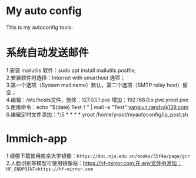 # My auto config
This is my autoconfig tools.

# 系统自动发送邮件
1.安装 mailutils 软件：sudo apt install mailutils postfix;<br>
2.安装软件时选择：Internet with smarthost 选项；<br>
3.第一个选项（System mail name）默认，第二个选项（SMTP relay host）留空；<br>
4.编辑：/etc/hosts文件，删除：127.0.1.1 pve 增加：192.168.0.x pve.yroot pve<br>
5.使用命令：echo "$(date) Test！" | mail -s "Test" yangjun.randy@139.com<br>
6.编辑定时文件添加：*/5 *   * * *   yroot   /home/yroot/myautoconfig/ip_post.sh<br>

# Immich-app
1.镜像下载使用南京大学镜像：`https://doc.nju.edu.cn/books/35f4a/page/gcr`<br>
2.人脸识别等模型可使用镜像站：https://hf-mirror.com,在.env文件中添加：<br>
`HF_ENDPOINT=https://hf-mirror.com`<br>
